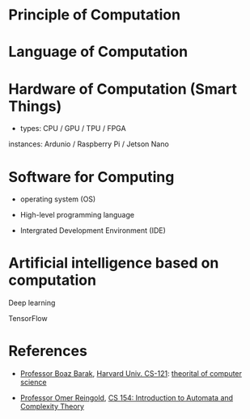# Principle of Computation

# Language of Computation

# Hardware of Computation (Smart Things)

* types: CPU / GPU / TPU / FPGA 

instances: Ardunio / Raspberry Pi / Jetson Nano

# Software for Computing 

* operating system (OS)

* High-level programming language 

* Intergrated Development Environment (IDE)

# Artificial intelligence based on computation

Deep learning

TensorFlow 

# References

* [Professor Boaz Barak](https://www.boazbarak.org/),  [Harvard Univ. CS-121](https://cs121.boazbarak.org/): [theorital of computer science](computation.md) 
  
  
* [Professor Omer Reingold](https://engineering.stanford.edu/people/omer-reingold), [CS 154: Introduction to Automata and Complexity Theory](https://omereingold.wordpress.com/cs-154-introduction-to-automata-and-complexity-theory/)



